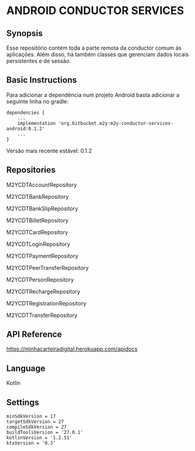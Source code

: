 
# ANDROID CONDUCTOR SERVICES 

## Synopsis ##

Esse repositório contém toda a parte remota da conductor comum às aplicações. Além disso, há também classes que gerenciam dados locais persistentes e de sessão. 

## Basic Instructions ##

Para adicionar a dependência num projeto Android basta adicionar a seguinte linha no gradle:
```
dependencies {
    ...
    implementation 'org.bitbucket.m2y:m2y-conductor-services-android:0.1.2'
    ...
}
```
Versão mais recente estável: 0.1.2

## Repositories ##
M2YCDTAccountRepository

M2YCDTBankRepository

M2YCDTBankSlipRepository

M2YCDTBilletRepository

M2YCDTCardRepository

M2YCDTLoginRepository

M2YCDTPaymentRepository

M2YCDTPeerTransferRepository

M2YCDTPersonRepository

M2YCDTRechargeRepository

M2YCDTRegistrationRepository

M2YCDTTransferRepository

## API Reference ##

https://minhacarteiradigital.herokuapp.com/apidocs

## Language ##
Kotlin

## Settings ##

```
minSdkVersion = 17
targetSdkVersion = 27
compileSdkVersion = 27
buildToolsVersion = '27.0.1'
kotlinVersion = '1.2.51'
ktxVersion = '0.3'
```



